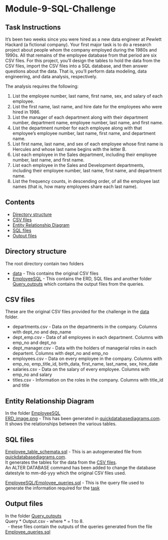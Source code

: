 # Module-9-SQL-Challenge

## Task Instructions  
It’s been two weeks since you were hired as a new data engineer at Pewlett Hackard (a fictional company). Your first major task is to do a research project about people whom the company employed during the 1980s and 1990s. All that remains of the employee database from that period are six CSV files.
For this project, you’ll design the tables to hold the data from the CSV files, import the CSV files into a SQL database, and then answer questions about the data. That is, you’ll perform data modeling, data engineering, and data analysis, respectively.

The analysis requires the following:
1.	List the employee number, last name, first name, sex, and salary of each employee.
2.	List the first name, last name, and hire date for the employees who were hired in 1986.
3.	List the manager of each department along with their department number, department name, employee number, last name, and first name.
4.	List the department number for each employee along with that employee’s employee number, last name, first name, and department name.
5.	List first name, last name, and sex of each employee whose first name is Hercules and whose last name begins with the letter B.
6.	List each employee in the Sales department, including their employee number, last name, and first name.
7.	List each employee in the Sales and Development departments, including their employee number, last name, first name, and department name.
8.	List the frequency counts, in descending order, of all the employee last names (that is, how many employees share each last name).


## Contents  
- [Directory structure](#Directory-structure)
- [CSV files](#CSV-files)
- [Entity Relationship Diagram](#Entity-Relationship-Diagram)
- [SQL files](#SQL-files)
- [Output files](#Output-files)

## Directory structure 
The root directory contain two folders  
- [data](/data) - This contains the original CSV files
- [EmployeeSQL](/EmployeeSQL/)  - This contains the ERD, SQL files and another folder [Query_outputs](/EmployeeSQL/Query_outputs/) which contains the output files from the queries.

## CSV files 
These are the original CSV files provided for the challenge in the [data](/data) folder.
- departments.csv  -  Data on the departments in the company. Columns with dept_no and dep_name
- dept_emp.csv - Data of all employees in each department. Columns with emp_no and dept_no
- dept_manager.csv - Data with the holders of managerial roles in each departent. Columns with dept_no and emp_no
- employees.csv - Data on every employee in the company. Columns with emp_no, emp_title_id, birth_data, first_name, last_name, sex, hire_date
- salaries.csv - Data on the salary of every employee. Columns with emp_no and salary
- titles.csv - Information on the roles in the company. Columns with title_id and title

## Entity Relationship Diagram
In the folder [EmployeeSQL](/EmployeeSQL/)  
[ERD_image.png](/EmployeeSQL/ERD_Image.png)  - This has been generated in [quickdatabasediagrams.com](https://app.quickdatabasediagrams.com/#/d/cFDCpS). It shows the relationships between the various tables.

## SQL files 
[Employee_table_schemata.sql](EmployeeSQL/Employee_table_schemata.sql) - This is an autogenerated file from [quickdatabasediagrams.com](https://app.quickdatabasediagrams.com/#/d/cFDCpS).    
                                 It generates the tables for the data from the [CSV files](/data).  
                                 An ALTER DATABASE command has been added to change the database datestyle to mm-dd-yyy which the original CSV files used.  

[EmployeeSQL/Employee_queries.sql](/EmployeeSQL/Employee_queries.sql) - This is the query file used to generate the information required for the [task](#Task-Instructions)

## Output files
In the folder [Query_outputs](EmployeeSQL/Query_outputs/)  
Query * Output.csv - where * = 1 to 8.    
&nbsp;                   - these files contain the outputs of the queries generated from the file [Employee_queries.sql](/EmployeeSQL/Employee_queries.sql)
  
